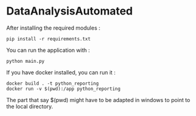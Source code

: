 # DataAnalysisAutomated

After installing the required modules :

    pip install -r requirements.txt

You can run the application with :

    python main.py

If you have docker installed, you can run it :

    docker build . -t python_reporting
    docker run -v $(pwd):/app python_reporting

The part that say $(pwd) might have to be adapted in windows to point to the local directory.
